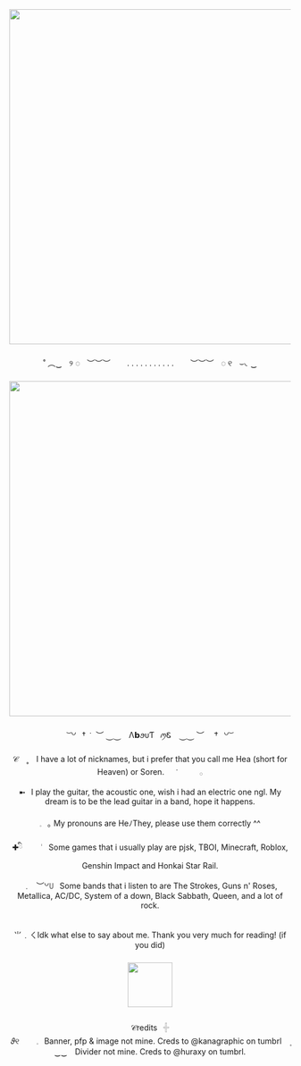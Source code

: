 <div align="center">
  <img height="600" src="https://media.discordapp.net/attachments/1073707639130820670/1407144430183645284/image.png?ex=68a5b19f&is=68a4601f&hm=96281690779b4137434f2ee0cabd7f71f1b59f4a487ca26d4f408d7df2a8868c&=&format=webp&quality=lossless"  />
</div>

###

<p align="center">˚ ︵‿ㅤ୨ ◌ㅤ︶︶︶ㅤ ㅤ. . . . . . . . . . . ㅤㅤ︶︶︶ㅤ◌ ୧ㅤ⌣◟‿</p>

###

<div align="center">
  <img height="600" src="https://media.discordapp.net/attachments/1073707639130820670/1407144303976775762/image.png?ex=68a5b181&is=68a46001&hm=c6a777910b9df83fb06fc6dac8dedb94c9d6374adf7e4330b538cb34d8c73309&=&format=webp&quality=lossless"  />
</div>

###

<p align="center">͝ ꒡⠀† ݁ ⠀︶ ⏝⏝ ⠀Λ𝗯ꪮᴜƬ⠀ꪑᏋ⠀ ⏝⏝ ︶⠀ ݁ †⠀꒡ ͝</p>

###

<p align="center">𝒞　˳　I have a lot of nicknames, but i prefer that you call me Hea (short for Heaven) or Soren. ⠀ ݁⠀⠀⠀⠀ 𓂂<br><br>➼⠀I play the guitar, the acoustic one, wish i had an electric one ngl. My dream is to be the lead guitar in a band, hope it happens.<br><br>𓈒⠀｡ My pronouns are HeﾉThey, please use them correctly ^^<br><br>✚ིㅤㅤ ݃ ㅤSome games that i usually play are pjsk, TBOI, Minecraft, Roblox, Genshin Impact and Honkai Star Rail.<br><br>﹒⠀︶꒡꒤⠀Some bands that i listen to are The Strokes, Guns n' Roses, Metallica, AC/DC, System of a down, Black Sabbath, Queen, and a lot of rock.<br><br><br>⺌﹒ㄑIdk what else to say about me. Thank you very much for reading! (if you did)</p>

###

<div align="center">
  <img height="80" src="https://media.discordapp.net/attachments/1073707639130820670/1407493639625768960/image.png?ex=68a64e19&is=68a4fc99&hm=e148ad29ed38d8a0e64f57d7cbd5e41345b36c1814c883303c0b9094ee275111&=&format=webp&quality=lossless&width=1318&height=169"  />
</div>

###

<p align="center">𝒞redits⠀𓏶<br> 𝜗୧⠀⠀⠀𓈒⠀Banner, pfp & image not mine. Creds to @kanagraphic on tumbrl ۪<br>‿‿ Divider not mine. Creds to @huraxy on tumbrl.</p>

###
